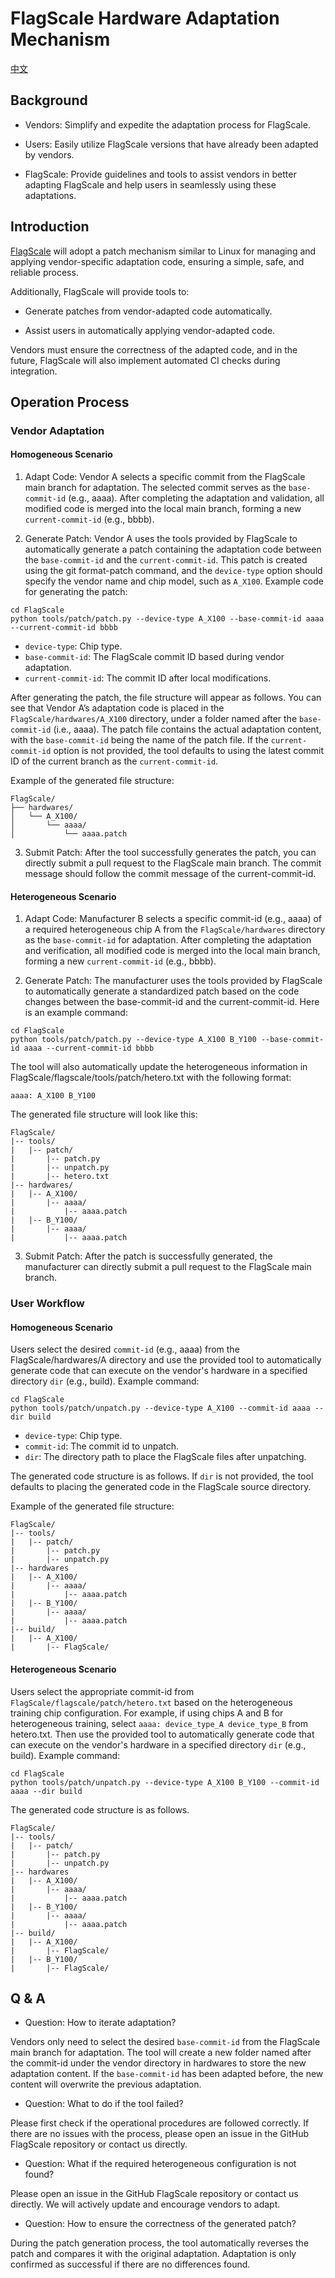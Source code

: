 # FlagScale Hardware Adaptation Mechanism

[中文](./README_CN.md)

## Background

- Vendors: Simplify and expedite the adaptation process for FlagScale.

- Users: Easily utilize FlagScale versions that have already been adapted by vendors.

- FlagScale: Provide guidelines and tools to assist vendors in better adapting FlagScale and help users in seamlessly using these adaptations.

## Introduction

[FlagScale](https://github.com/FlagOpen/FlagScale.git) will adopt a patch mechanism similar to Linux for managing and applying vendor-specific adaptation code, ensuring a simple, safe, and reliable process.

Additionally, FlagScale will provide tools to:

- Generate patches from vendor-adapted code automatically.

- Assist users in automatically applying vendor-adapted code.

Vendors must ensure the correctness of the adapted code, and in the future, FlagScale will also implement automated CI checks during integration.

## Operation Process

### Vendor Adaptation

#### Homogeneous Scenario

1. Adapt Code: Vendor A selects a specific commit from the FlagScale main branch for adaptation. The selected commit serves as the `base-commit-id` (e.g., aaaa). After completing the adaptation and validation, all modified code is merged into the local main branch, forming a new `current-commit-id` (e.g., bbbb).

2. Generate Patch: Vendor A uses the tools provided by FlagScale to automatically generate a patch containing the adaptation code between the `base-commit-id` and the `current-commit-id`. This patch is created using the git format-patch command, and the `device-type` option should specify the vendor name and chip model, such as `A_X100`. Example code for generating the patch:

```
cd FlagScale
python tools/patch/patch.py --device-type A_X100 --base-commit-id aaaa --current-commit-id bbbb
```

* `device-type`: Chip type.
* `base-commit-id`: The FlagScale commit ID based during vendor adaptation.
* `current-commit-id`: The commit ID after local modifications.

After generating the patch, the file structure will appear as follows. You can see that Vendor A’s adaptation code is placed in the `FlagScale/hardwares/A_X100` directory, under a folder named after the `base-commit-id` (i.e., aaaa). The patch file contains the actual adaptation content, with the `base-commit-id` being the name of the patch file. If the `current-commit-id` option is not provided, the tool defaults to using the latest commit ID of the current branch as the `current-commit-id`.

Example of the generated file structure:

```
FlagScale/
├── hardwares/
│   └── A_X100/
│       └── aaaa/
│           └── aaaa.patch
```

3. Submit Patch: After the tool successfully generates the patch, you can directly submit a pull request to the FlagScale main branch. The commit message should follow the commit message of the current-commit-id.

#### Heterogeneous Scenario

1. Adapt Code: Manufacturer B selects a specific commit-id (e.g., aaaa) of a required heterogeneous chip A from the `FlagScale/hardwares` directory as the `base-commit-id` for adaptation. After completing the adaptation and verification, all modified code is merged into the local main branch, forming a new `current-commit-id` (e.g., bbbb).

2. Generate Patch: The manufacturer uses the tools provided by FlagScale to automatically generate a standardized patch based on the code changes between the base-commit-id and the current-commit-id. Here is an example command:

```
cd FlagScale
python tools/patch/patch.py --device-type A_X100 B_Y100 --base-commit-id aaaa --current-commit-id bbbb
```

The tool will also automatically update the heterogeneous information in FlagScale/flagscale/tools/patch/hetero.txt with the following format:

```
aaaa: A_X100 B_Y100
```

The generated file structure will look like this:

```
FlagScale/
|-- tools/
|   |-- patch/
|       |-- patch.py
|       |-- unpatch.py
|       |-- hetero.txt
|-- hardwares/
|   |-- A_X100/
|       |-- aaaa/
|           |-- aaaa.patch
|   |-- B_Y100/
|       |-- aaaa/
|           |-- aaaa.patch
```

3. Submit Patch: After the patch is successfully generated, the manufacturer can directly submit a pull request to the FlagScale main branch.

### User Workflow

#### Homogeneous Scenario

Users select the desired `commit-id` (e.g., aaaa) from the FlagScale/hardwares/A directory and use the provided tool to automatically generate code that can execute on the vendor's hardware in a specified directory `dir` (e.g., build). Example command:

```
cd FlagScale
python tools/patch/unpatch.py --device-type A_X100 --commit-id aaaa --dir build
```

* `device-type`: Chip type.
* `commit-id`: The commit id to unpatch.
* `dir`: The directory path to place the FlagScale files after unpatching.

The generated code structure is as follows. If `dir` is not provided, the tool defaults to placing the generated code in the FlagScale source directory.

Example of the generated file structure:

```
FlagScale/
|-- tools/
|   |-- patch/
|       |-- patch.py
|       |-- unpatch.py
|-- hardwares
|   |-- A_X100/
|       |-- aaaa/
|           |-- aaaa.patch
|   |-- B_Y100/
|       |-- aaaa/
|           |-- aaaa.patch
|-- build/
|   |-- A_X100/
|       |-- FlagScale/
```

#### Heterogeneous Scenario

Users select the appropriate commit-id from `FlagScale/flagscale/patch/hetero.txt` based on the heterogeneous training chip configuration. For example, if using chips A and B for heterogeneous training, select `aaaa: device_type_A device_type_B` from hetero.txt. Then use the provided tool to automatically generate code that can execute on the vendor's hardware in a specified directory `dir` (e.g., build). Example command:

```
cd FlagScale
python tools/patch/unpatch.py --device-type A_X100 B_Y100 --commit-id aaaa --dir build
```

The generated code structure is as follows.

```
FlagScale/
|-- tools/
|   |-- patch/
|       |-- patch.py
|       |-- unpatch.py
|-- hardwares
|   |-- A_X100/
|       |-- aaaa/
|           |-- aaaa.patch
|   |-- B_Y100/
|       |-- aaaa/
|           |-- aaaa.patch
|-- build/
|   |-- A_X100/
|       |-- FlagScale/
|   |-- B_Y100/
|       |-- FlagScale/
```

## Q & A

* Question: How to iterate adaptation?

Vendors only need to select the desired `base-commit-id` from the FlagScale main branch for adaptation. The tool will create a new folder named after the commit-id under the vendor directory in hardwares to store the new adaptation content. If the `base-commit-id` has been adapted before, the new content will overwrite the previous adaptation.

* Question: What to do if the tool failed?

Please first check if the operational procedures are followed correctly. If there are no issues with the process, please open an issue in the GitHub FlagScale repository or contact us directly.

* Question: What if the required heterogeneous configuration is not found?

Please open an issue in the GitHub FlagScale repository or contact us directly. We will actively update and encourage vendors to adapt.

* Question: How to ensure the correctness of the generated patch?

During the patch generation process, the tool automatically reverses the patch and compares it with the original adaptation. Adaptation is only confirmed as successful if there are no differences found.
